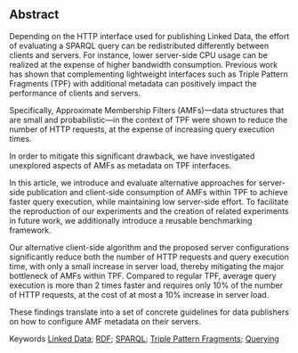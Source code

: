 ## Abstract
<!-- Context      -->
Depending on the HTTP interface used for publishing Linked Data,
the effort of evaluating a SPARQL query
can be redistributed differently between clients and servers.
For instance,
lower server-side CPU usage can be realized at the expense of higher bandwidth consumption.
Previous work has shown that complementing lightweight interfaces
such as Triple Pattern Fragments (TPF) with additional metadata
can positively impact the performance of clients and servers.
<!-- Need         -->
Specifically, Approximate Membership Filters (AMFs)—data structures that are small
and probabilistic—in the context of TPF were shown to reduce the number of HTTP requests,
at the expense of increasing query execution times.
<!-- Task         -->
In order to mitigate this significant drawback,
we have investigated unexplored aspects of AMFs as metadata on TPF interfaces.
<!-- Object       -->
In this article, we introduce and evaluate alternative approaches
for server-side publication and client-side consumption of AMFs within TPF
to achieve faster query execution, while maintaining low server-side effort.
To facilitate the reproduction of our experiments and the creation of related experiments in future work,
we additionally introduce a reusable benchmarking framework.
<!-- Findings     -->
Our alternative client-side algorithm
and the proposed server configurations significantly reduce
both the number of HTTP requests and query execution time,
with only a small increase in server load,
thereby mitigating the major bottleneck of AMFs within TPF.
Compared to regular TPF, average query execution is more than 2 times faster
and requires only 10% of the number of HTTP requests,
at the cost of at most a 10% increase in server load.
<!-- Conclusion   -->
These findings translate into
a set of concrete guidelines for data publishers
on how to configure AMF metadata on their servers.
<!-- Perspectives -->

<span id="keywords" rel="schema:about"><span class="title">Keywords</span>
<a href="https://en.wikipedia.org/wiki/Linked_Data" resource="http://dbpedia.org/resource/Linked_Data">Linked Data</a>;
<a href="https://en.wikipedia.org/wiki/Resource_Description_Framework" resource="http://dbpedia.org/resource/Resource_Description_Framework">RDF</a>;
<a href="https://en.wikipedia.org/wiki/SPARQL" resource="http://dbpedia.org/resource/SPARQL">SPARQL</a>;
<a href="https://linkeddatafragments.org/concept/" resource="https://linkeddatafragments.org/concept/">Triple Pattern Fragments</a>;
<a href="https://en.wikipedia.org/wiki/Query" resource="http://dbpedia.org/resource/Query">Querying</a>
</span>

